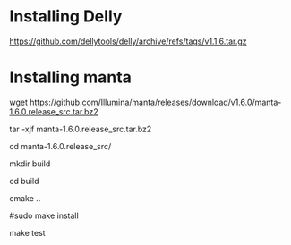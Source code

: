 # Installing Delly
https://github.com/dellytools/delly/archive/refs/tags/v1.1.6.tar.gz

# Installing manta
wget https://github.com/Illumina/manta/releases/download/v1.6.0/manta-1.6.0.release_src.tar.bz2

tar -xjf manta-1.6.0.release_src.tar.bz2

cd manta-1.6.0.release_src/

mkdir build

cd build

cmake ..

#sudo make install

make test


